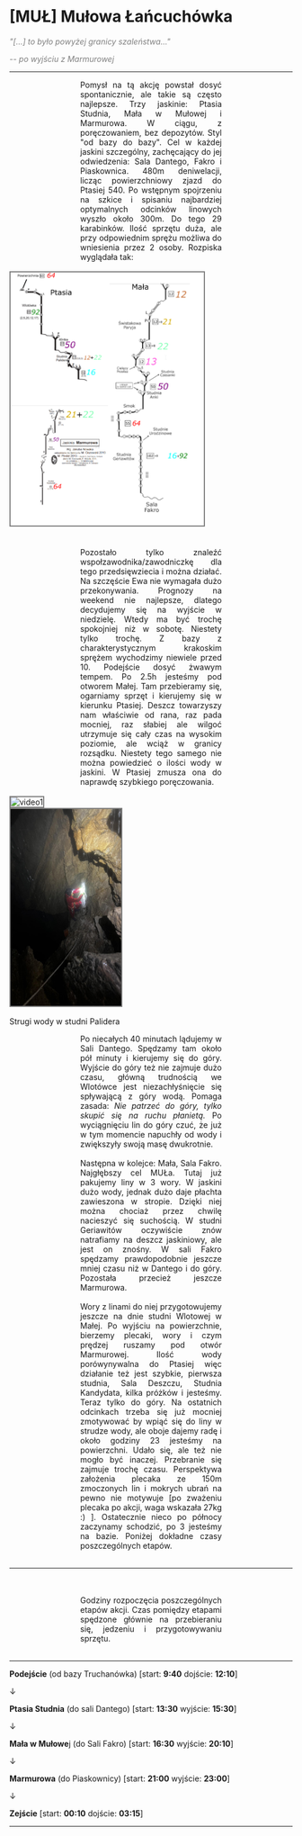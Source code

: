 # [MUŁ] Mułowa Łańcuchówka

<span style="color:#808080"><cite>"[...] to było powyżej granicy szaleństwa..."</cite></span>

<span style="color:#808080"><cite>-- po wyjściu z Marmurowej</cite></span>

---

<div style="text-align: justify; margin-right: 25%; margin-left: 25%;">
Pomysł na tą akcję powstał dosyć spontanicznie, ale takie są często najlepsze.
Trzy jaskinie: Ptasia Studnia, Mała w Mułowej i Marmurowa.
W ciągu, z poręczowaniem, bez depozytów. Styl "od bazy do bazy". Cel w każdej jaskini szczególny, zachęcający do jej odwiedzenia: Sala Dantego, Fakro i Piaskownica.
480m deniwelacji, licząc powierzchniowy zjazd do Ptasiej 540.
Po wstępnym spojrzeniu na szkice i spisaniu najbardziej optymalnych odcinków linowych wyszło około 300m. Do tego 29 karabinków.
Ilość sprzętu duża, ale przy odpowiednim sprężu możliwa do wniesienia przez 2 osoby.
Rozpiska wyglądała tak:
<br>
<br>
</div>

<div>
<img style="border:2px solid #808080" src="mul-2.png" alt="mul1" height="450" />
</div>

<div style="text-align: justify; margin-right: 25%; margin-left: 25%;">
<br>
<br>
Pozostało tylko znaleźć wspołzawodnika/zawodniczkę dla tego przedsięwziecia i można działać. Na szczęście Ewa nie wymagała dużo przekonywania.
Prognozy na weekend nie najlepsze, dlatego decydujemy się na wyjście w niedzielę. Wtedy ma być trochę spokojniej niż w sobotę. Niestety tylko trochę.
Z bazy z charakterystycznym krakoskim sprężem wychodzimy niewiele przed 10. Podejście dosyć żwawym tempem. Po 2.5h jesteśmy pod otworem Małej. Tam przebieramy się, ogarniamy sprzęt i kierujemy się w kierunku Ptasiej.
Deszcz towarzyszy nam właściwie od rana, raz pada mocniej, raz słabiej ale wilgoć utrzymuje się cały czas na wysokim poziomie, ale wciąż w granicy rozsądku.
Niestety tego samego nie można powiedzieć o ilości wody w jaskini. W Ptasiej zmusza ona do naprawdę szybkiego poręczowania.
<br>
<br>
</div>

<div>
<img style="border:2px solid #808080" src="vmul-1.mp4" alt="video1" height="350" />
</div>

<div>
<img style="border:2px solid #808080" src="mul-1.png" alt="palider" height="350" />
</div>

Strugi wody w studni Palidera

<div style="text-align: justify; margin-right: 25%; margin-left: 25%;">
Po niecałych 40 minutach lądujemy w Sali Dantego. Spędzamy tam około pół minuty i kierujemy się do góry.
Wyjście do góry też nie zajmuje dużo czasu, główną trudnością we Wlotówce jest niezachłyśnięcie się spływającą z góry wodą.
Pomaga zasada: <i>Nie patrzeć do góry, tylko skupić się na ruchu płanietą.</i>
Po wyciągnięciu lin do góry czuć, że już w tym momencie napuchły od wody i zwiększyły swoją masę dwukrotnie.
<br>
<br>
Następna w kolejce: Mała, Sala Fakro. Najgłębszy cel MUŁa. Tutaj już pakujemy liny w 3 wory.
W jaskini dużo wody, jednak dużo daje płachta zawieszona w stropie. Dzięki niej można chociaż przez chwilę nacieszyć się suchością.
W studni Geriawitów oczywiście znów natrafiamy na deszcz jaskiniowy, ale jest on znośny.
W sali Fakro spędzamy prawdopodobnie jeszcze mniej czasu niż w Dantego i do góry. Pozostała przecież jeszcze Marmurowa.
<br>
<br>
Wory z linami do niej przygotowujemy jeszcze na dnie studni Wlotowej w Małej. Po wyjściu na powierzchnie, bierzemy plecaki, wory i czym prędzej ruszamy pod otwór Marmurowej.
Ilość wody porówynywalna do Ptasiej więc działanie też jest szybkie, pierwsza studnia, Sala Deszczu, Studnia Kandydata, kilka próżków i jesteśmy. Teraz tylko do góry.
Na ostatnich odcinkach trzeba się już mocniej zmotywować by wpiąć się do liny w strudze wody, ale oboje dajemy radę i około godziny 23 jesteśmy na powierzchni.
Udało się, ale też nie mogło być inaczej.
Przebranie się zajmuje trochę czasu. 
Perspektywa założenia plecaka ze 150m zmoczonych lin i mokrych ubrań na pewno nie motywuje [po zważeniu plecaka po akcji, waga wskazała 27kg :) ].
Ostatecznie nieco po północy zaczynamy schodzić, po 3 jesteśmy na bazie.
Poniżej dokładne czasy poszczególnych etapów.
<br>
<br>
</div>

---

<div style="text-align: justify; margin-right: 25%; margin-left: 25%;">
<br>
<br>
Godziny rozpoczęcia poszczególnych etapów akcji.
Czas pomiędzy etapami spędzone głównie na przebieraniu się, jedzeniu i przygotowywaniu sprzętu.
<br>
<br>
</div>

---

**Podejście** (od bazy Truchanówka) [start: **9:40** dojście: **12:10**]

&darr;

**Ptasia Studnia** (do sali Dantego)  [start: **13:30** wyjście: **15:30**]

&darr;

**Mała w Mułowe**j (do Sali Fakro) [start: **16:30** wyjście: **20:10**]

&darr;

**Marmurowa** (do Piaskownicy) [start: **21:00** wyjście: **23:00**]

&darr;

**Zejście** [start: **00:10** dojście: **03:15**]

---


